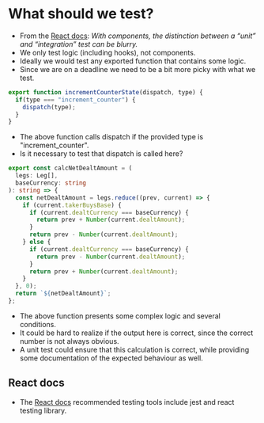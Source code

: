 # What should we test? #

- From the [React docs](https://reactjs.org/docs/testing.html): _With components, the distinction between a “unit” and “integration” test can be blurry._
- We only test logic (including hooks), not components.
- Ideally we would test any exported function that contains some logic.
- Since we are on a deadline we need to be a bit more picky with what we test.

```javascript
export function incrementCounterState(dispatch, type) {
  if(type === "increment_counter") {
    dispatch(type);
  }
}
```

- The above function calls dispatch if the provided type is "increment_counter".
- Is it necessary to test that dispatch is called here?

```typescript
export const calcNetDealtAmount = (
  legs: Leg[],
  baseCurrency: string
): string => {
  const netDealtAmount = legs.reduce((prev, current) => {
    if (current.takerBuysBase) {
      if (current.dealtCurrency === baseCurrency) {
        return prev + Number(current.dealtAmount);
      }
      return prev - Number(current.dealtAmount);
    } else {
      if (current.dealtCurrency === baseCurrency) {
        return prev - Number(current.dealtAmount);
      }
      return prev + Number(current.dealtAmount);
    }
  }, 0);
  return `${netDealtAmount}`;
};
```

- The above function presents some complex logic and several conditions.
- It could be hard to realize if the output here is correct, since the correct number is not always obvious.
- A unit test could ensure that this calculation is correct, while providing some documentation of the expected behaviour as well.

## React docs
- The [React docs](https://reactjs.org/docs/testing.html) recommended testing tools include jest and react testing library.
